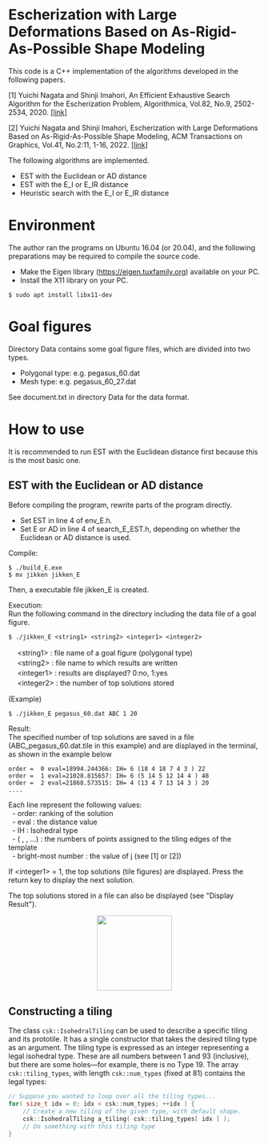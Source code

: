 # Escherization with Large Deformations Based on As-Rigid-As-Possible Shape Modeling
This code is a C++ implementation of the algorithms developed in the following papers. 

[1] Yuichi Nagata and Shinji Imahori, An Efficient Exhaustive Search Algorithm for the Escherization Problem, Algorithmica, Vol.82, No.9, 2502-2534, 2020. [[link]](https://link.springer.com/article/10.1007/s00453-020-00695-6)

[2] Yuichi Nagata and Shinji Imahori, Escherization with Large Deformations Based on As-Rigid-As-Possible Shape Modeling, ACM Transactions on Graphics, Vol.41, No.2:11, 1-16, 2022. [[link]](https://dl.acm.org/doi/full/10.1145/3487017)

The following algorithms are implemented.
- EST with the Euclidean or AD distance 
- EST with the E_I or E_IR distance 
- Heuristic search with the E_I or E_IR distance 

# Environment
The author ran the programs on Ubuntu 16.04 (or 20.04), and the following preparations may be required to compile the source code. 
- Make the Eigen library (https://eigen.tuxfamily.org) available on your PC. 
- Install the X11 library on your PC. 
```
$ sudo apt install libx11-dev 
```

# Goal figures
Directory Data contains some goal figure files, which are divided into two types. 
- Polygonal type: e.g. pegasus_60.dat 
- Mesh type: e.g. pegasus_60_27.dat 

See document.txt in directory Data for the data format.  

# How to use 
It is recommended to run EST with the Euclidean distance first because this is the most basic one. 

## EST with the Euclidean or AD distance 
Before compiling the program, rewrite parts of the program directly. 
- Set EST in line 4 of env_E.h.
- Set E or AD in line 4 of search_E_EST.h, depending on whether the Euclidean or AD distance is used.  

Compile:
```
$ ./build_E.exe
$ mv jikken jikken_E
```
Then, a executable file jikken_E is created.

Execution:  
Run the following command in the directory including the data file of a goal figure. 
```
$ ./jikken_E <string1> <string2> <integer1> <integer2>
```
  
&nbsp;　\<string1\> : file name of a goal figure (polygonal type)  
&nbsp;　\<string2\> : file name to which results are written  
&nbsp;　\<integer1\> : results are displayed?  0:no, 1:yes  
&nbsp;　\<integer2\> : the number of top solutions stored  

(Example)
```
$ ./jikken_E pegasus_60.dat ABC 1 20
```
   
Result:  
The specified number of top solutions are saved in a file (ABC_pegasus_60.dat.tile in this example) and are displayed in the terminal, as shown in the example below 
```
order =  0 eval=18994.244366: IH= 6 (18 4 18 7 4 3 ) 22  
order =  1 eval=21028.815657: IH= 6 (5 14 5 12 14 4 ) 48  
order =  2 eval=21868.573515: IH= 4 (13 4 7 13 14 3 ) 20  
....  
```

Each line represent the following values:  
&nbsp; \- order: ranking of the solution  
&nbsp; \- eval : the distance value  
&nbsp; \- IH   : Isohedral type  
&nbsp; \- ( , , ...) : the numbers of points assigned to the tiling edges of the template  
&nbsp; \- bright-most number : the value of j (see [1] or [2])  

If \<integer1\> = 1, the top solutions (tile figures) are displayed. Press the return key to display the next solution. 

The top solutions stored in a file can also be displayed (see "Display Result"). 

<p align="center"><img src="images/params.png" height=150/></p>

## Constructing a tiling

The class `csk::IsohedralTiling` can be used to describe a specific tiling and its prototile.  It has a single constructor that takes the desired tiling type as an argument.  The tiling type is expressed as an integer representing a legal isohedral type.  These are all numbers between 1 and 93 (inclusive), but there are some holes—for example, there is no Type 19.  The array `csk::tiling_types`, with length `csk::num_types` (fixed at 81) contains the legal types:

```C++
// Suppose you wanted to loop over all the tiling types...
for( size_t idx = 0; idx < csk::num_types; ++idx ) {
    // Create a new tiling of the given type, with default shape.
    csk::IsohedralTiling a_tiling( csk::tiling_types[ idx ] );
    // Do something with this tiling type
}
```

